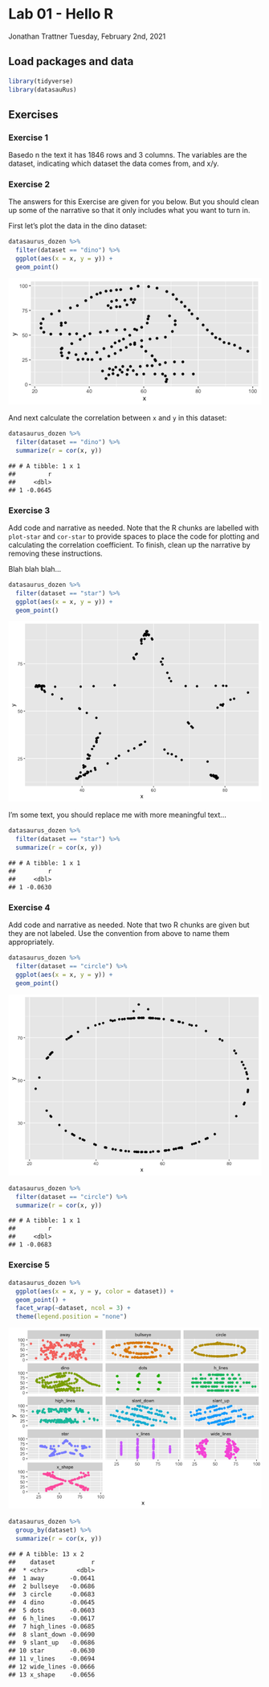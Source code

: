 Lab 01 - Hello R
================
Jonathan Trattner
Tuesday, February 2nd, 2021

## Load packages and data

``` r
library(tidyverse) 
library(datasauRus)
```

## Exercises

### Exercise 1

Basedo n the text it has 1846 rows and 3 columns. The variables are the
dataset, indicating which dataset the data comes from, and x/y.

### Exercise 2

The answers for this Exercise are given for you below. But you should
clean up some of the narrative so that it only includes what you want to
turn in.

First let’s plot the data in the dino dataset:

``` r
datasaurus_dozen %>%
  filter(dataset == "dino") %>%
  ggplot(aes(x = x, y = y)) +
  geom_point()
```

![](lab-01-hello-r_files/figure-gfm/plot-dino-1.png)<!-- -->

And next calculate the correlation between `x` and `y` in this dataset:

``` r
datasaurus_dozen %>%
  filter(dataset == "dino") %>%
  summarize(r = cor(x, y))
```

    ## # A tibble: 1 x 1
    ##         r
    ##     <dbl>
    ## 1 -0.0645

### Exercise 3

Add code and narrative as needed. Note that the R chunks are labelled
with `plot-star` and `cor-star` to provide spaces to place the code for
plotting and calculating the correlation coefficient. To finish, clean
up the narrative by removing these instructions.

Blah blah blah…

``` r
datasaurus_dozen %>%
  filter(dataset == "star") %>%
  ggplot(aes(x = x, y = y)) +
  geom_point()
```

![](lab-01-hello-r_files/figure-gfm/plot-star-1.png)<!-- -->

I’m some text, you should replace me with more meaningful text…

``` r
datasaurus_dozen %>%
  filter(dataset == "star") %>%
  summarize(r = cor(x, y))
```

    ## # A tibble: 1 x 1
    ##         r
    ##     <dbl>
    ## 1 -0.0630

### Exercise 4

Add code and narrative as needed. Note that two R chunks are given but
they are not labeled. Use the convention from above to name them
appropriately.

``` r
datasaurus_dozen %>%
  filter(dataset == "circle") %>%
  ggplot(aes(x = x, y = y)) +
  geom_point()
```

![](lab-01-hello-r_files/figure-gfm/plot-circle-1.png)<!-- -->

``` r
datasaurus_dozen %>%
  filter(dataset == "circle") %>%
  summarize(r = cor(x, y))
```

    ## # A tibble: 1 x 1
    ##         r
    ##     <dbl>
    ## 1 -0.0683

### Exercise 5

``` r
datasaurus_dozen %>%
  ggplot(aes(x = x, y = y, color = dataset)) +
  geom_point() +
  facet_wrap(~dataset, ncol = 3) + 
  theme(legend.position = "none")
```

![](lab-01-hello-r_files/figure-gfm/plot-all-1.png)<!-- -->

``` r
datasaurus_dozen %>%
  group_by(dataset) %>%
  summarize(r = cor(x, y))
```

    ## # A tibble: 13 x 2
    ##    dataset          r
    ##  * <chr>        <dbl>
    ##  1 away       -0.0641
    ##  2 bullseye   -0.0686
    ##  3 circle     -0.0683
    ##  4 dino       -0.0645
    ##  5 dots       -0.0603
    ##  6 h_lines    -0.0617
    ##  7 high_lines -0.0685
    ##  8 slant_down -0.0690
    ##  9 slant_up   -0.0686
    ## 10 star       -0.0630
    ## 11 v_lines    -0.0694
    ## 12 wide_lines -0.0666
    ## 13 x_shape    -0.0656

